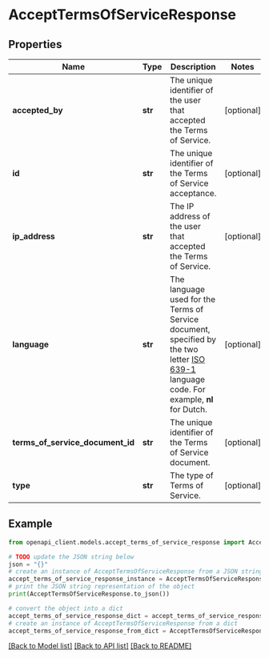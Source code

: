 # AcceptTermsOfServiceResponse


## Properties

Name | Type | Description | Notes
------------ | ------------- | ------------- | -------------
**accepted_by** | **str** | The unique identifier of the user that accepted the Terms of Service. | [optional] 
**id** | **str** | The unique identifier of the Terms of Service acceptance. | [optional] 
**ip_address** | **str** | The IP address of the user that accepted the Terms of Service. | [optional] 
**language** | **str** | The language used for the Terms of Service document, specified by the two letter [ISO 639-1](https://en.wikipedia.org/wiki/List_of_ISO_639-1_codes) language code. For example, **nl** for Dutch. | [optional] 
**terms_of_service_document_id** | **str** | The unique identifier of the Terms of Service document. | [optional] 
**type** | **str** | The type of Terms of Service. | [optional] 

## Example

```python
from openapi_client.models.accept_terms_of_service_response import AcceptTermsOfServiceResponse

# TODO update the JSON string below
json = "{}"
# create an instance of AcceptTermsOfServiceResponse from a JSON string
accept_terms_of_service_response_instance = AcceptTermsOfServiceResponse.from_json(json)
# print the JSON string representation of the object
print(AcceptTermsOfServiceResponse.to_json())

# convert the object into a dict
accept_terms_of_service_response_dict = accept_terms_of_service_response_instance.to_dict()
# create an instance of AcceptTermsOfServiceResponse from a dict
accept_terms_of_service_response_from_dict = AcceptTermsOfServiceResponse.from_dict(accept_terms_of_service_response_dict)
```
[[Back to Model list]](../README.md#documentation-for-models) [[Back to API list]](../README.md#documentation-for-api-endpoints) [[Back to README]](../README.md)


